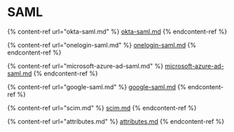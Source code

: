 # SAML

{% content-ref url="okta-saml.md" %}
[okta-saml.md](okta-saml.md)
{% endcontent-ref %}

{% content-ref url="onelogin-saml.md" %}
[onelogin-saml.md](onelogin-saml.md)
{% endcontent-ref %}

{% content-ref url="microsoft-azure-ad-saml.md" %}
[microsoft-azure-ad-saml.md](microsoft-azure-ad-saml.md)
{% endcontent-ref %}

{% content-ref url="google-saml.md" %}
[google-saml.md](google-saml.md)
{% endcontent-ref %}

{% content-ref url="scim.md" %}
[scim.md](scim.md)
{% endcontent-ref %}

{% content-ref url="attributes.md" %}
[attributes.md](attributes.md)
{% endcontent-ref %}
